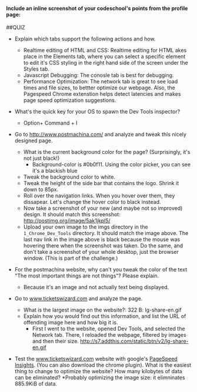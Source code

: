 #### Include an inline screenshot of your codeschool's points from the profile page:

<!-- Modify the Markdown to include your answers. Don't delete the questions! -->

##QUIZ
* Explain which tabs support the following actions and how.
  * Realtime editing of HTML and CSS: Realtime editing for HTML akes place in the Elements tab, where you can select a specific element to edit it's CSS styling in the right hand side of the screen under the Styles tab.
  * Javascript Debugging: The conosle tab is best for debugging.
  * Performance Optimization: The network tab is great to see load times and file sizes, to bettter optimize our webpage. Also, the Pagespeed Chrome extenstion helps detect latencies and makes page speed optimization suggestions. 

* What's the quick key for your OS to spawn the Dev Tools inspector?
  * Option+ Command + I

* Go to http://www.postmachina.com/ and analyze and tweak this nicely designed page.
  * What is the current background color for the page?  (Surprisingly, it's not just black!)
    * Background-color is #0b0f11. Using the color picker, you can see it's a blackish blue
  * Tweak the background color to white.
  * Tweak the height of the side bar that contains the logo.  Shrink it down to 85px.
  * Roll over the navigation links.  When you hover over them, they dissapear.  Let's change the hover color to black instead.
  * Now take a screenshot of your new (and maybe not so improved) design.  It should match this screenshot: http://postimg.org/image/5ak1jkpl5/
  * Upload your own image to the imgs directory in the `1_Chrome_Dev_Tools` directory.  It should match the image above. The last nav link in the image above is black because the mouse was hovering there when the screenshot was taken. Do the same, and don't take a screenshot of your whole desktop, just the browser window. (This is part of the challenge.)

* For the postmachina website, why can't you tweak the color of the text "The most important things are not things"?  Please explain.
  * Because it's an image and not actually text being displayed.
* Go to www.ticketswizard.com and analyze the page.  
  * What is the largest image on the website?: 322 B: lg-share-en.gif  
  * Explain how you would find out this information, and list the URL of offending image here and how big it is.
    * First I went to the website, opened Dev Tools, and selected the Network tab. There, I reloaded the webpage, filtered by images and then their size. http://s7.addthis.com/static/btn/v2/lg-share-en.gif

* Test the www.ticketswizard.com website with google's [PageSpeed Insights](http://www.ticketswizard.com/).  (You can also download the chrome plugin).  What is the easiest thing to change to optimize the website?  How many kilobytes of data can be eliminated?
  *Probably optimizing the image size: it elimninates 885.9KiB of data.